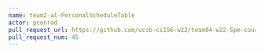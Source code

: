 ```yaml
---
name: team2-al-PersonalScheduleTable
actor: pconrad
pull_request_url: https://github.com/ucsb-cs156-w22/team04-w22-5pm-courses/pull/45
pull_request_num: 45
---
```

